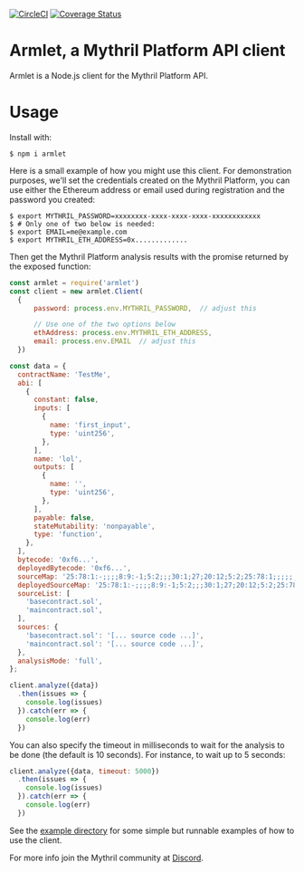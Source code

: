 [![CircleCI](https://circleci.com/gh/ConsenSys/armlet.svg?style=svg)](https://circleci.com/gh/ConsenSys/armlet)
[![Coverage Status](https://coveralls.io/repos/github/ConsenSys/armlet/badge.svg?branch=master)](https://coveralls.io/github/ConsenSys/armlet?branch=master)

# Armlet, a Mythril Platform API client

Armlet is a Node.js client for the Mythril Platform API.

# Usage

Install with:
```
$ npm i armlet
```

Here is a small example of how you might use this client. For
demonstration purposes, we'll set the credentials created on the
Mythril Platform, you can use either the Ethereum address or email
used during registration and the password you created:

```console
$ export MYTHRIL_PASSWORD=xxxxxxxx-xxxx-xxxx-xxxx-xxxxxxxxxxxx
$ # Only one of two below is needed:
$ export EMAIL=me@example.com
$ export MYTHRIL_ETH_ADDRESS=0x.............
```

Then get the Mythril Platform analysis results with the promise returned by
the exposed function:
```javascript
const armlet = require('armlet')
const client = new armlet.Client(
  {
      password: process.env.MYTHRIL_PASSWORD,  // adjust this

      // Use one of the two options below
      ethAddress: process.env.MYTHRIL_ETH_ADDRESS,
      email: process.env.EMAIL  // adjust this
  })

const data = {
  contractName: 'TestMe',
  abi: [
    {
      constant: false,
      inputs: [
        {
          name: 'first_input',
          type: 'uint256',
        },
      ],
      name: 'lol',
      outputs: [
        {
          name: '',
          type: 'uint256',
        },
      ],
      payable: false,
      stateMutability: 'nonpayable',
      type: 'function',
    },
  ],
  bytecode: '0xf6...',
  deployedBytecode: '0xf6...',
  sourceMap: '25:78:1:-;;;;8:9:-1;5:2;;;30:1;27;20:12;5:2;25:78:1;;;;;;;',
  deployedSourceMap: '25:78:1:-;;;;8:9:-1;5:2;;;30:1;27;20:12;5:2;25:78:1;;;;;;;',
  sourceList: [
    'basecontract.sol',
    'maincontract.sol',
  ],
  sources: {
    'basecontract.sol': '[... source code ...]',
    'maincontract.sol': '[... source code ...]',
  },
  analysisMode: 'full',
};

client.analyze({data})
  .then(issues => {
    console.log(issues)
  }).catch(err => {
    console.log(err)
  })
```
You can also specify the timeout in milliseconds to wait for the analysis to be
done (the default is 10 seconds). For instance, to wait up to 5 seconds:
```javascript
client.analyze({data, timeout: 5000})
  .then(issues => {
    console.log(issues)
  }).catch(err => {
    console.log(err)
  })
```


See the [example
directory](https://github.com/ConsenSys/armlet/tree/master/example)
for some simple but runnable examples of how to use the client.

For more info join the Mythril community at [Discord](https://discord.gg/kktn8Wt).
